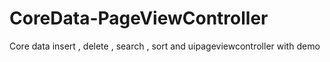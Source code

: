 # CoreData-PageViewController
Core data insert , delete , search , sort and uipageviewcontroller with demo
